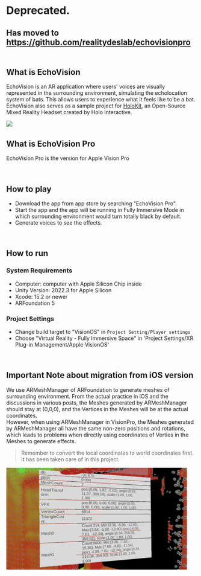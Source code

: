 
# Deprecated. 

Has moved to https://github.com/realitydeslab/echovisionpro
<br>
<br>
---
## What is EchoVision

EchoVision is an AR application where users' voices are visually represented in the surrounding environment, simulating the echolocation system of bats. This allows users to experience what it feels like to be a bat. <br>
EchoVision also serves as a sample project for [HoloKit](https://holokit.io/), an Open-Source Mixed Reality Headset created by Holo Interactive.
<div>
<img src="Documentation~/images/preview.avif" width="480" />
</div>

## What is EchoVision Pro
EchoVision Pro is the version for Apple Vision Pro

<br>

## How to play
- Download the app from app store by searching "EchoVision Pro". 
- Start the app and the app will be running in Fully Immersive Mode in which surrounding environment would turn totally black by default.
- Generate voices to see the effects.

<br>

## How to run
### System Requirements
- Computer: computer with Apple Silicon Chip inside
- Unity Version: 2022.3 for Apple Silicon
- Xcode: 15.2 or newer
- ARFoundation 5

### Project Settings
- Change build target to "VisionOS" in `Project Setting/Player settings`
- Choose "Virtual Reality - Fully Immersive Space" in 'Project Settings/XR Plug-in Management/Apple VisionOS'

<br>

## Important Note about migration from iOS version
We use ARMeshManager of ARFoundation to generate meshes of surrounding environment. From the actual practice in iOS and the discussions in various posts, the Meshes generated by ARMeshManager should stay at (0,0,0), and the Vertices in the Meshes will be at the actual coordinates. <br>
However, when using ARMeshManager in VisionPro, the Meshes generated by ARMeshManager all have the same non-zero positions and rotations, which leads to problems when directly using coordinates of Verties in the Meshes to generate effects. <br>
> Remember to convert the local coordinates to world coordinates first. It has been taken care of in this project.
<div>
<img src="Documentation~/images/demonstration.jpg" width="480" />
</div>
